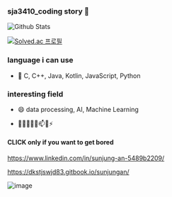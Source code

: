 ### sja3410_coding story 👋
![Github Stats](https://github-readme-stats.vercel.app/api?username=sunjungAn&show_icons=true)

[![Solved.ac
프로필](http://mazassumnida.wtf/api/v2/generate_badge?boj=dkstjswjd83)](https://solved.ac/dkstjswjd83)
 
### language i can use
 - 💬  C, C++, Java, Kotlin, JavaScript, Python

### interesting field
 - 😄 data processing, AI, Machine Learning
 
- 🔭🌱👯🤔💬📫😄⚡ 

#### CLICK only if you want to get bored
https://www.linkedin.com/in/sunjung-an-5489b2209/

https://dkstjswjd83.gitbook.io/sunjungan/


![image](https://user-images.githubusercontent.com/55094745/124409907-45b76300-dd84-11eb-8f5f-643b2c39f5fd.png)
